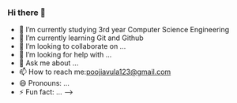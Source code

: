 ### Hi there 👋


- 🔭 I’m currently studying 3rd year Computer Science Engineering
- 🌱 I’m currently learning Git and Github
- 👯 I’m looking to collaborate on ...
- 🤔 I’m looking for help with ...
- 💬 Ask me about ...
- 📫 How to reach me:poojiavula123@gmail.com
- 😄 Pronouns: ...
- ⚡ Fun fact: ...
-->
